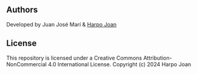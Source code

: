 ## Authors
Developed by Juan José Marí & [Harpo Joan](https://github.com/helveticka)

## License
This repository is licensed under a Creative Commons Attribution-NonCommercial 4.0 International License.
Copyright (c) 2024 Harpo Joan
